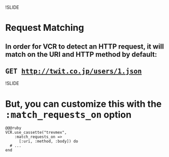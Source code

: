 !SLIDE
# Request Matching #
## In order for VCR to detect an HTTP request, it will match on the URI and HTTP method by default: ##
## <tt>GET http://twit.co.jp/users/1.json</tt> ##

!SLIDE
# But, you can customize this with the <tt>:match_requests_on</tt> option #
    @@@ruby
    VCR.use_cassette("trevmex",
        :match_requests_on => 
          [:uri, :method, :body]) do
      # ...
    end
